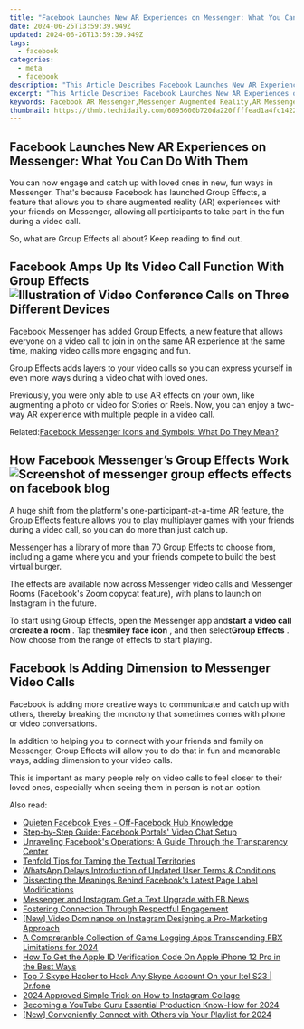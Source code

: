```yaml
---
title: "Facebook Launches New AR Experiences on Messenger: What You Can Do With Them"
date: 2024-06-25T13:59:39.949Z
updated: 2024-06-26T13:59:39.949Z
tags:
  - facebook
categories:
  - meta
  - facebook
description: "This Article Describes Facebook Launches New AR Experiences on Messenger: What You Can Do With Them"
excerpt: "This Article Describes Facebook Launches New AR Experiences on Messenger: What You Can Do With Them"
keywords: Facebook AR Messenger,Messenger Augmented Reality,AR Messenger Features,New AR in Messenger,Using AR on FB Messenger,Messenger's AR Experiences,Facebook AR Integration
thumbnail: https://thmb.techidaily.com/6095600b720da220ffffead1a4fc142237909794e0b00b8441f133e8ae3bdb81.jpg
---
```


## Facebook Launches New AR Experiences on Messenger: What You Can Do With Them

 You can now engage and catch up with loved ones in new, fun ways in Messenger. That's because Facebook has launched Group Effects, a feature that allows you to share augmented reality (AR) experiences with your friends on Messenger, allowing all participants to take part in the fun during a video call.

So, what are Group Effects all about? Keep reading to find out.

## Facebook Amps Up Its Video Call Function With Group Effects ![Illustration of Video Conference Calls on Three Different Devices](https://static1.makeuseofimages.com/wordpress/wp-content/uploads/2021/10/video-conference-call-illustration.jpg)

 Facebook Messenger has added Group Effects, a new feature that allows everyone on a video call to join in on the same AR experience at the same time, making video calls more engaging and fun.

 Group Effects adds layers to your video calls so you can express yourself in even more ways during a video chat with loved ones.

 Previously, you were only able to use AR effects on your own, like augmenting a photo or video for Stories or Reels. Now, you can enjoy a two-way AR experience with multiple people in a video call.

 Related:[Facebook Messenger Icons and Symbols: What Do They Mean?](https://www.makeuseof.com/tag/what-do-the-different-facebook-messenger-circles-mean-and-more/)

## How Facebook Messenger’s Group Effects Work ![Screenshot of messenger group effects effects on facebook blog](https://static1.makeuseofimages.com/wordpress/wp-content/uploads/2021/10/Screenshot-of-messenger-AR-effects.jpg)

 A huge shift from the platform's one-participant-at-a-time AR feature, the Group Effects feature allows you to play multiplayer games with your friends during a video call, so you can do more than just catch up.

 Messenger has a library of more than 70 Group Effects to choose from, including a game where you and your friends compete to build the best virtual burger.

 The effects are available now across Messenger video calls and Messenger Rooms (Facebook's Zoom copycat feature), with plans to launch on Instagram in the future.

 To start using Group Effects, open the Messenger app and**start a video call** or**create a room** . Tap the**smiley face icon** , and then select**Group Effects** . Now choose from the range of effects to start playing.

## Facebook Is Adding Dimension to Messenger Video Calls

 Facebook is adding more creative ways to communicate and catch up with others, thereby breaking the monotony that sometimes comes with phone or video conversations.

 In addition to helping you to connect with your friends and family on Messenger, Group Effects will allow you to do that in fun and memorable ways, adding dimension to your video calls.

 This is important as many people rely on video calls to feel closer to their loved ones, especially when seeing them in person is not an option.


<ins class="adsbygoogle"
     style="display:block"
     data-ad-format="autorelaxed"
     data-ad-client="ca-pub-7571918770474297"
     data-ad-slot="1223367746"></ins>



<ins class="adsbygoogle"
     style="display:block"
     data-ad-client="ca-pub-7571918770474297"
     data-ad-slot="8358498916"
     data-ad-format="auto"
     data-full-width-responsive="true"></ins>

<span class="atpl-alsoreadstyle">Also read:</span>
<div><ul>
<li><a href="https://facebook.techidaily.com/quieten-facebook-eyes-off-facebook-hub-knowledge/"><u>Quieten Facebook Eyes - Off-Facebook Hub Knowledge</u></a></li>
<li><a href="https://facebook.techidaily.com/step-by-step-guide-facebook-portals-video-chat-setup/"><u>Step-by-Step Guide: Facebook Portals' Video Chat Setup</u></a></li>
<li><a href="https://facebook.techidaily.com/unraveling-facebooks-operations-a-guide-through-the-transparency-center/"><u>Unraveling Facebook's Operations: A Guide Through the Transparency Center</u></a></li>
<li><a href="https://facebook.techidaily.com/tenfold-tips-for-taming-the-textual-territories/"><u>Tenfold Tips for Taming the Textual Territories</u></a></li>
<li><a href="https://facebook.techidaily.com/whatsapp-delays-introduction-of-updated-user-terms-and-conditions/"><u>WhatsApp Delays Introduction of Updated User Terms & Conditions</u></a></li>
<li><a href="https://facebook.techidaily.com/dissecting-the-meanings-behind-facebooks-latest-page-label-modifications/"><u>Dissecting the Meanings Behind Facebook's Latest Page Label Modifications</u></a></li>
<li><a href="https://facebook.techidaily.com/messenger-and-instagram-get-a-text-upgrade-with-fb-news/"><u>Messenger and Instagram Get a Text Upgrade with FB News</u></a></li>
<li><a href="https://youtube-videos.techidaily.com/fostering-connection-through-respectful-engagement/"><u>Fostering Connection Through Respectful Engagement</u></a></li>
<li><a href="https://instagram-clips.techidaily.com/new-video-dominance-on-instagram-designing-a-pro-marketing-approach/"><u>[New] Video Dominance on Instagram  Designing a Pro-Marketing Approach</u></a></li>
<li><a href="https://screen-recording.techidaily.com/a-compreranble-collection-of-game-logging-apps-transcending-fbx-limitations-for-2024/"><u>A Compreranble Collection of Game Logging Apps Transcending FBX Limitations for 2024</u></a></li>
<li><a href="https://apple-account.techidaily.com/how-to-get-the-apple-id-verification-code-on-apple-iphone-12-pro-in-the-best-ways-by-drfone-ios/"><u>How To Get the Apple ID Verification Code On Apple iPhone 12 Pro in the Best Ways</u></a></li>
<li><a href="https://fix-guide.techidaily.com/top-7-skype-hacker-to-hack-any-skype-account-on-your-itel-s23-drfone-by-drfone-virtual-android/"><u>Top 7 Skype Hacker to Hack Any Skype Account On your Itel S23 | Dr.fone</u></a></li>
<li><a href="https://extra-approaches.techidaily.com/2024-approved-simple-trick-on-how-to-instagram-collage/"><u>2024 Approved  Simple Trick on How to Instagram Collage</u></a></li>
<li><a href="https://youtube-videos.techidaily.com/becoming-a-youtube-guru-essential-production-know-how-for-2024/"><u>Becoming a YouTube Guru  Essential Production Know-How for 2024</u></a></li>
<li><a href="https://facebook-video-footage.techidaily.com/new-conveniently-connect-with-others-via-your-playlist-for-2024/"><u>[New] Conveniently Connect with Others via Your Playlist for 2024</u></a></li>
</ul></div>
